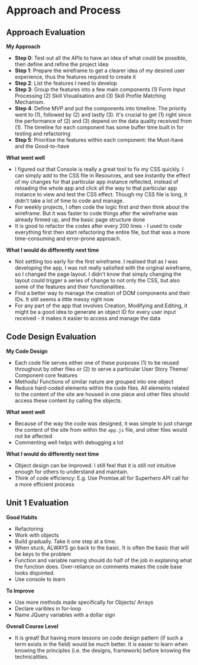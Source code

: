 # Approach and Process

## Approach Evaluation

**My Approach**
- **Step 0**: Test out all the APIs to have an idea of what could be possible, then define and refine the project idea
- **Step 1**: Prepare the wireframe to get a clearer idea of my desired user experience, thus the features required to create it
- **Step 2**: List the features I need to develop
- **Step 3**: Group the features into a few main components (1) Form Input Processing (2) Skill Visualisation and (3) Skill Profile Matching Mechanism.
- **Step 4**: Define MVP and put the components into timeline. The priority went to (1), followed by (2) and lastly (3). It's crucial to get (1) right since the performance of (2) and (3) depend on the data quality received from (1). The timeline for each component has some buffer time built in for testing and refactoring
- **Step 5**: Prioritise the features within each component: the Must-have and the Good-to-have

**What went well**
- I figured out that Console is really a great tool to fix my CSS quickly. I can simply add to the CSS file in Resources, and see instantly the effect of my changes for that particular app instance reflected, instead of reloading the whole app and click all the way to that particular app instance to view and test the CSS effect. Though my CSS file is long, it didn't take a lot of time to code and manage. 
- For weekly projects, I often code the logic first and then think about the wireframe. But it was faster to code things after the wireframe was already firmed up, and the basic page structure done
- It is good to refactor the codes after every 200 lines - I used to code everything first then start refactoring the entire file, but that was a more time-consuming and error-prone approach.

**What I would do differently next time**
- Not settling too early for the first wireframe. I realised that as I was developing the app, I was not really satisfied with the original wireframe, so I changed the page layout. I didn't know that simply changing the layout could trigger a series of change to not only the CSS, but also some of the features and their functionalities.  
- Find a better way to manage the creation of DOM components and their IDs. It still seems a little messy right now
- For any part of the app that involves Creation, Modifying and Editing, it might be a good idea to generate an object ID for every user input received - it makes it easier to access and manage the data


## Code Design Evaluation

**My Code Design**
- Each code file serves either one of these purposes (1) to be reused throughout by other files or (2) to serve a particular User Story Theme/ Component core features
- Methods/ Functions of similar nature are grouped into one object
- Reduce hard-coded elements within the code files. All elements related to the content of the site are housed in one place and other files should access these content by calling the objects. 

**What went well**
- Because of the way the code was designed, it was simple to just change the content of the site from within the `app.js` file, and other files would not be affected
- Commenting well helps with debugging a lot 

**What I would do differently next time**
- Object design can be improved. I still feel that it is still not intuitive enough for others to understand and maintain. 
- Think of code efficiency: E.g. Use Promise.all for Superhero API call for a more efficient process


## Unit 1 Evaluation

**Good Habits**
- Refactoring
- Work with objects
- Build gradually. Take it one step at a time. 
- When stuck, ALWAYS go back to the basic. It is often the basic that will be keys to the problem
- Function and variable naming should do half of the job in explaning what the function does. Over-reliance on comments makes the code base looks disjointed.
- Use console to learn

**To Improve**
- Use more methods made specifically for Objects/ Arrays
- Declare varibles in for-loop
- Name JQuery variables with a dollar sign

**Overall Course Level**
- It is great! But having more lessons on code design pattern (if such a term exists in the field) would be much better. It is easier to learn when knowing the principles (i.e. the designs, framework) before knowing the technicalities. 